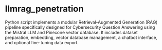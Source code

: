 # llmrag_penetration
Python script implements a modular Retrieval-Augmented Generation (RAG) pipeline specifically designed for Cybersecurity Question Answering using the Mistral LLM and Pinecone vector database. It includes dataset preparation, embedding, vector database management, a chatbot interface, and optional fine-tuning data export. 
